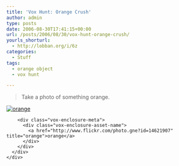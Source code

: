 ```yaml
---
title: 'Vox Hunt: Orange Crush'
author: admin
type: posts
date: 2006-08-30T17:41:15+00:00
url: /posts/2006/08/30/vox-hunt-orange-crush/
yourls_shorturl:
  - http://lobban.org/i/6z
categories:
  - Stuff
tags:
  - orange object
  - vox hunt

---
```

> Take a photo of something orange.

<div class="vox-enclosure vox-enclosure-center vox-enclosure-large vox-photo-enclosure">
  <div class="vox-enclosure-inner">
    <div class="vox-enclosure-list">
      <div class="vox-enclosure-item vox-photo-asset vox-last">
        <div class="vox-enclosure-image">
          <a href="http://www.flickr.com/photo.gne?id=14621907" title="orange"><img alt="orange" class="asset asset-image at-xid-6a01348743f8e2970c0133f423da57970b" src="http://nonimage.typepad.com/.a/6a01348743f8e2970c0133f423da57970b-320pi" /></a>
        </div>
        
        <div class="vox-enclosure-meta">
          <div class="vox-enclosure-asset-name">
            <a href="http://www.flickr.com/photo.gne?id=14621907" title="orange">orange</a>
          </div>
        </div>
      </div>
    </div>
  </div>
</div>